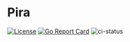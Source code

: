 # Pira

[![License](https://img.shields.io/badge/License-Apache_2.0-blue.svg)](https://opensource.org/licenses/Apache-2.0)
[![Go Report Card](https://goreportcard.com/badge/github.com/piaverous/pira)](https://goreportcard.com/report/github.com/piaverous/pira)
![ci-status](https://github.com/piaverous/pira/actions/workflows/ci.yml/badge.svg)
